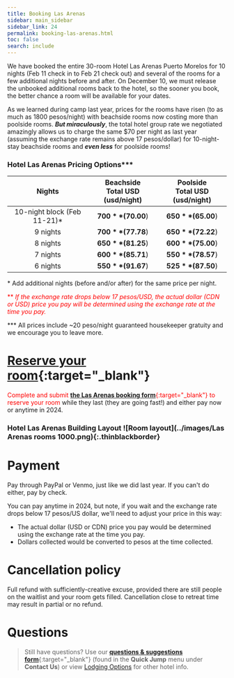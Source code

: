 ```yaml
---
title: Booking Las Arenas
sidebar: main_sidebar
sidebar_link: 24
permalink: booking-las-arenas.html
toc: false
search: include
---
```


We have booked the entire 30-room Hotel Las Arenas Puerto Morelos for 10 nights (Feb 11 check in to Feb 21 check out) and several of the rooms for a few additional nights before and after. On December 10, we must release the unbooked additional rooms back to the hotel, so the sooner you book, the better chance a room will be available for your dates.

As we learned during camp last year, prices for the rooms have risen (to as much as 1800 pesos/night) with beachside rooms now costing more than poolside rooms. ***But miraculously***, the total hotel group rate we negotiated amazingly allows us to charge the same $70 per night as last year (assuming the exchange rate remains above 17 pesos/dollar) for 10-night-stay beachside rooms and ***even less*** for poolside rooms!

### Hotel Las Arenas Pricing Options***

| Nights | Beachside<br>Total USD (usd/night) | Poolside<br>Total USD (usd/night) |
| :--------------------------------------------------------: | :----------------------------------: | :----------------------------------: |
| 10-night block (Feb 11-21)* |            **$700** ($70.00<span style="color:red">**</span>)            | **$650** ($65.00<span style="color:red">**</span>) |
| 9 nights                                                |            **$700** ($77.78<span style="color:red">**</span>)            | **$650** ($72.22<span style="color:red">**</span>) |
| 8 nights                                                |            **$650** ($81.25<span style="color:red">**</span>)            | **$600** ($75.00<span style="color:red">**</span>) |
| 7 nights                                                |            **$600** ($85.71<span style="color:red">**</span>)            | **$550** ($78.57<span style="color:red">**</span>) |
| 6 nights                                                |            **$550** ($91.67<span style="color:red">**</span>)            | **$525** ($87.50<span style="color:red">**</span>) |

<!-- \* Add up to 10 additional nights (before and/or after) for the same price per night. Additional discount available for 21+ nights.-->
\* Add additional nights (before and/or after) for the same price per night.

<span style="color:red">\** *If the exchange rate drops below 17 pesos/USD, the actual dollar (CDN or USD) price you pay will be determined using the exchange rate at the time you pay.*</span>

\*\*\* All prices include ~20 peso/night guaranteed housekeeper gratuity and we encourage you to leave more.

# [Reserve your room](https://docs.google.com/forms/d/e/1FAIpQLSct3SrTHl76pMYcZ5z9-eWdLCjCXzf4igqfVk689qA42YuyWA/viewform){:target="_blank"}
<span style="color:red">Complete and submit [**the Las Arenas booking form**](https://docs.google.com/forms/d/e/1FAIpQLSct3SrTHl76pMYcZ5z9-eWdLCjCXzf4igqfVk689qA42YuyWA/viewform){:target="_blank"} to reserve your room</span> while they last (they are going fast!) and either pay now or anytime in 2024.

<!-- Keep next heading and image on one to lessen vertical spacing -->
### Hotel Las Arenas Building Layout ![Room layout](../images/Las Arenas rooms 1000.png){:.thinblackborder}

# Payment

Pay through PayPal or Venmo, just like we did last year. If you can't do either, pay by check.

You can pay anytime in 2024, but note, if you wait and the exchange rate drops below 17 pesos/US dollar, we'll need to adjust your price in this way:
 
- The actual dollar (USD or CDN) price you pay would be determined using the exchange rate at the time you pay.
- Dollars collected would be converted to pesos at the time collected.

# Cancellation policy

Full refund with sufficiently-creative excuse, provided there are still people on the waitlist and your room gets filled. Cancellation close to retreat time may result in partial or no refund.

# Questions

> Still have questions? Use our [**questions & suggestions form**](https://docs.google.com/forms/d/e/1FAIpQLSeKsY-e9iy44578E1ijjs_g5Bwi1gZCuW439N1bOBlL76U5qg/viewform){:target="_blank"} (found in the **Quick Jump** menu under **Contact Us**) or view [Lodging Options](lodging-options.md) for other hotel info.
